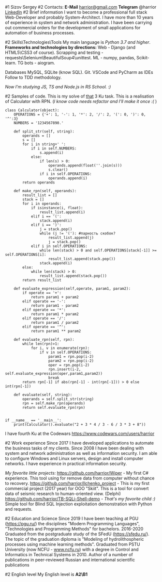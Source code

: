 #1 Sizov Sergey
#2 Contacts:
**E-Mail** harrior@gmail.com
**Telegram** @harrior
[LinkedIn](https://www.linkedin.com/in/sbsizov/)
#2 Brief information
I want to become a  professional full stack Web-Developer and probably System-Architect.
I have more than 10 years of experience in system and network administration. 
I have been carrying out commercial orders for the development of small applications for automation of business processes.

#2 Skills\Technologies\Tools
My main language is *Python 3.7 and higher*.
**Frameworks and technologies by directions:**
Web - Django (and HTML5\CSS3 of course). 
Scrapping and testing - requests\Selenium\BeautifulSoup4\unittest. 
ML - numpy, pandas, Scikit-learn. 
TG bots - aiogram.

Databases MySQL, SQLite (know SQL).
Git.
VSCode and PyCharm as IDEs
Follow to TDD methodology.

*Now I'm studying JS, TS and Node.js in RS School. :)*

#2 Samples of code.
This is my solve of [that](https://www.codewars.com/kata/5235c913397cbf2508000048) 3 Ku task.
This is a realisation of Calculator with RPN. (*I know code needs refactor and I'll make it once :(* )
```
class Calculator(object):
    OPERATIONS = {'+': 1, '-': 1, '*': 2, '/': 2, '(': 0, ')': 0, '^':3}
    NUMBERS = '1234567890.'
    
	def split_str(self, string):
        operands = []
        s = []
        for i in string+' ':
            if i in self.NUMBERS:
                s.append(i)
            else:
                if len(s) > 0:
                    operands.append(float(''.join(s)))
                    s.clear()
                if i in self.OPERATIONS:
                    operands.append(i)
        return operands

    def make_rpn(self, operands):
        result_list = []
        stack = []
        for i in operands:
            if isinstance(i, float):
                result_list.append(i)
            elif i == '(':
                stack.append(i)
            elif i == ')':
                j = stack.pop()
                while (j != '('): #парность скобок?
                    result_list.append(j)
                    j = stack.pop()
            elif i in self.OPERATIONS:
                while len(stack) > 0 and self.OPERATIONS[stack[-1]] >= self.OPERATIONS[i]:
                    result_list.append(stack.pop())
                stack.append(i)
        else:
            while len(stack) > 0:
                result_list.append(stack.pop())
        return result_list

    def evaluate_expression(self,operate, param1, param2):
        if operate == '+':
            return param1 + param2
        elif operate == '-':
            return param1 - param2
        elif operate == '*':
            return param1 * param2
        elif operate == '/':
            return param1 / param2
        elif operate == '^':
            return param1 ** param2

    def evaluate_rpn(self, rpn):
        while len(rpn)>1:
            for i, v in enumerate(rpn):
                if v in self.OPERATIONS:
                    param1 = rpn.pop(i-2)
                    param2 = rpn.pop(i-2)
                    oper = rpn.pop(i-2)
                    rpn.insert(i-2, self.evaluate_expression(oper,param1,param2))
                    break
        return rpn[-1] if abs(rpn[-1] - int(rpn[-1])) > 0 else int(rpn[-1])

    def evaluate(self, string):
        operands = self.split_str(string)
        rpn = self.make_rpn(operands)
        return self.evaluate_rpn(rpn)


if __name__ == '__main__':
    print(Calculator().evaluate("2 + 3 * 4 / 3 - 6 / 3 * 3 + 8"))
```

I have fourth Ku at the Codewars https://www.codewars.com/users/harrior 

#2 Work experience
Since 2017 I have developed applications to automate the business tasks of my clients.
Since 2008 I have been dealing with system and network administration as well as information security.
I am able to configure Windows and Linux servers, design and install computer networks.
I have experience in practical information security.

*My favorite little projects:*
https://github.com/harrior/Wiper - My first C# experience. This tool using for remove data from computer without chance to reсovery.
https://github.com/harrior/Ilchenko_project - This is my first commercial project (2017 year) for OOO "Skiit". This is a tool for convert data of seismic research to human-oriented view. (Delphi)
https://github.com/harrior/TB-SQLi-Shell-demo - *That's my favorite child :)* Simple tool for Blind SQL Injection exploitation demonstration with Python and requests.

#2 Education and Science
Since 2019 I have been teaching at PGU (https://pgu.ru/) the disciplines "Modern Programming Languages", "Technologies and Programming Methods" for bachelors.
2016-2020 Graduated from the postgraduate study of the SFedU (https://sfedu.ru/). The topic of the graduation diploma is "Modeling of hydrolithospheric processes using machine learning methods".
Graduated from PSTU University (now NCFU - www.ncfu.ru) with a degree in Control and Informatics in Technical Systems in 2010.
Author of a number of publications in peer-reviewed Russian and international scientific publications

#2 English level
My English level is **A2\B1**
 